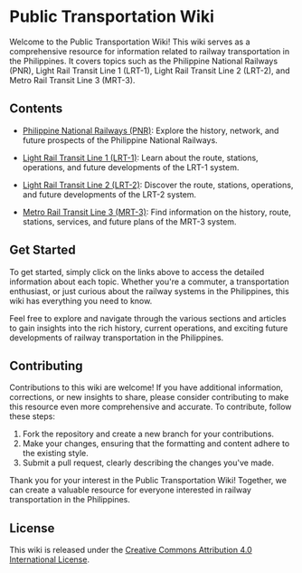 # Public Transportation Wiki

Welcome to the Public Transportation Wiki! This wiki serves as a comprehensive resource for information related to railway transportation in the Philippines. It covers topics such as the Philippine National Railways (PNR), Light Rail Transit Line 1 (LRT-1), Light Rail Transit Line 2 (LRT-2), and Metro Rail Transit Line 3 (MRT-3).

## Contents

- [Philippine National Railways (PNR)](https://github.com/defnotastro/philippine-railway/wiki/Philippine-National-Railways): Explore the history, network, and future prospects of the Philippine National Railways.

- [Light Rail Transit Line 1 (LRT-1)]([lrt1.md](https://github.com/defnotastro/philippine-railway/wiki/Light-Rail-Transit---Line-1)): Learn about the route, stations, operations, and future developments of the LRT-1 system.

- [Light Rail Transit Line 2 (LRT-2)]([lrt2.md](https://github.com/defnotastro/philippine-railway/wiki/Light-Rail-Transit---Line-2)): Discover the route, stations, operations, and future developments of the LRT-2 system.

- [Metro Rail Transit Line 3 (MRT-3)](mrt3.md): Find information on the history, route, stations, services, and future plans of the MRT-3 system.

## Get Started

To get started, simply click on the links above to access the detailed information about each topic. Whether you're a commuter, a transportation enthusiast, or just curious about the railway systems in the Philippines, this wiki has everything you need to know.

Feel free to explore and navigate through the various sections and articles to gain insights into the rich history, current operations, and exciting future developments of railway transportation in the Philippines.

## Contributing

Contributions to this wiki are welcome! If you have additional information, corrections, or new insights to share, please consider contributing to make this resource even more comprehensive and accurate. To contribute, follow these steps:

1. Fork the repository and create a new branch for your contributions.
2. Make your changes, ensuring that the formatting and content adhere to the existing style.
3. Submit a pull request, clearly describing the changes you've made.

Thank you for your interest in the Public Transportation Wiki! Together, we can create a valuable resource for everyone interested in railway transportation in the Philippines.

## License

This wiki is released under the [Creative Commons Attribution 4.0 International License](LICENSE).
